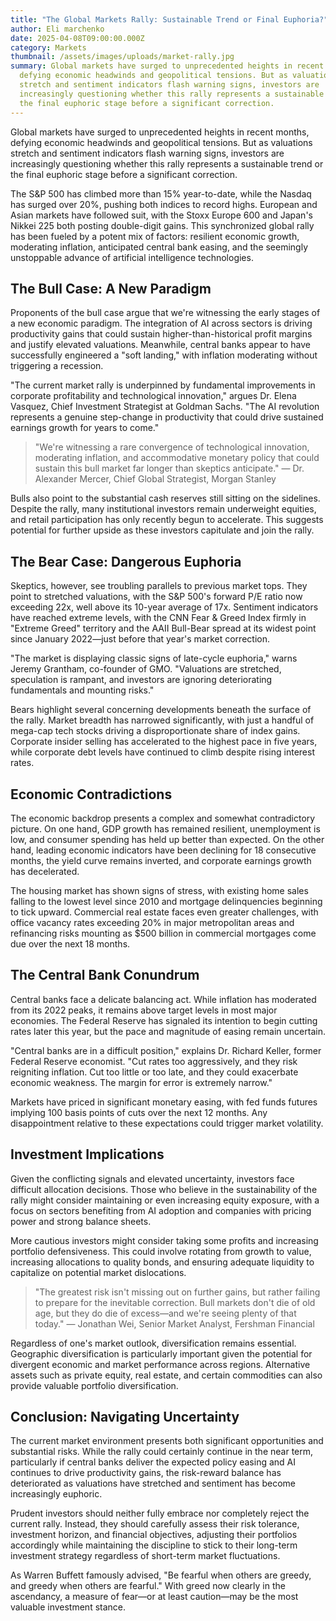 ```yaml
---
title: "The Global Markets Rally: Sustainable Trend or Final Euphoria?"
author: Eli marchenko
date: 2025-04-08T09:00:00.000Z
category: Markets
thumbnail: /assets/images/uploads/market-rally.jpg
summary: Global markets have surged to unprecedented heights in recent months,
  defying economic headwinds and geopolitical tensions. But as valuations
  stretch and sentiment indicators flash warning signs, investors are
  increasingly questioning whether this rally represents a sustainable trend or
  the final euphoric stage before a significant correction.
---
```


Global markets have surged to unprecedented heights in recent months, defying economic headwinds and geopolitical tensions. But as valuations stretch and sentiment indicators flash warning signs, investors are increasingly questioning whether this rally represents a sustainable trend or the final euphoric stage before a significant correction.

The S&P 500 has climbed more than 15% year-to-date, while the Nasdaq has surged over 20%, pushing both indices to record highs. European and Asian markets have followed suit, with the Stoxx Europe 600 and Japan's Nikkei 225 both posting double-digit gains. This synchronized global rally has been fueled by a potent mix of factors: resilient economic growth, moderating inflation, anticipated central bank easing, and the seemingly unstoppable advance of artificial intelligence technologies.

## The Bull Case: A New Paradigm

Proponents of the bull case argue that we're witnessing the early stages of a new economic paradigm. The integration of AI across sectors is driving productivity gains that could sustain higher-than-historical profit margins and justify elevated valuations. Meanwhile, central banks appear to have successfully engineered a "soft landing," with inflation moderating without triggering a recession.

"The current market rally is underpinned by fundamental improvements in corporate profitability and technological innovation," argues Dr. Elena Vasquez, Chief Investment Strategist at Goldman Sachs. "The AI revolution represents a genuine step-change in productivity that could drive sustained earnings growth for years to come."

> "We're witnessing a rare convergence of technological innovation, moderating inflation, and accommodative monetary policy that could sustain this bull market far longer than skeptics anticipate."
> — Dr. Alexander Mercer, Chief Global Strategist, Morgan Stanley

Bulls also point to the substantial cash reserves still sitting on the sidelines. Despite the rally, many institutional investors remain underweight equities, and retail participation has only recently begun to accelerate. This suggests potential for further upside as these investors capitulate and join the rally.

## The Bear Case: Dangerous Euphoria

Skeptics, however, see troubling parallels to previous market tops. They point to stretched valuations, with the S&P 500's forward P/E ratio now exceeding 22x, well above its 10-year average of 17x. Sentiment indicators have reached extreme levels, with the CNN Fear & Greed Index firmly in "Extreme Greed" territory and the AAII Bull-Bear spread at its widest point since January 2022—just before that year's market correction.

"The market is displaying classic signs of late-cycle euphoria," warns Jeremy Grantham, co-founder of GMO. "Valuations are stretched, speculation is rampant, and investors are ignoring deteriorating fundamentals and mounting risks."

Bears highlight several concerning developments beneath the surface of the rally. Market breadth has narrowed significantly, with just a handful of mega-cap tech stocks driving a disproportionate share of index gains. Corporate insider selling has accelerated to the highest pace in five years, while corporate debt levels have continued to climb despite rising interest rates.

## Economic Contradictions

The economic backdrop presents a complex and somewhat contradictory picture. On one hand, GDP growth has remained resilient, unemployment is low, and consumer spending has held up better than expected. On the other hand, leading economic indicators have been declining for 18 consecutive months, the yield curve remains inverted, and corporate earnings growth has decelerated.

The housing market has shown signs of stress, with existing home sales falling to the lowest level since 2010 and mortgage delinquencies beginning to tick upward. Commercial real estate faces even greater challenges, with office vacancy rates exceeding 20% in major metropolitan areas and refinancing risks mounting as $500 billion in commercial mortgages come due over the next 18 months.

## The Central Bank Conundrum

Central banks face a delicate balancing act. While inflation has moderated from its 2022 peaks, it remains above target levels in most major economies. The Federal Reserve has signaled its intention to begin cutting rates later this year, but the pace and magnitude of easing remain uncertain.

"Central banks are in a difficult position," explains Dr. Richard Keller, former Federal Reserve economist. "Cut rates too aggressively, and they risk reigniting inflation. Cut too little or too late, and they could exacerbate economic weakness. The margin for error is extremely narrow."

Markets have priced in significant monetary easing, with fed funds futures implying 100 basis points of cuts over the next 12 months. Any disappointment relative to these expectations could trigger market volatility.

## Investment Implications

Given the conflicting signals and elevated uncertainty, investors face difficult allocation decisions. Those who believe in the sustainability of the rally might consider maintaining or even increasing equity exposure, with a focus on sectors benefiting from AI adoption and companies with pricing power and strong balance sheets.

More cautious investors might consider taking some profits and increasing portfolio defensiveness. This could involve rotating from growth to value, increasing allocations to quality bonds, and ensuring adequate liquidity to capitalize on potential market dislocations.

> "The greatest risk isn't missing out on further gains, but rather failing to prepare for the inevitable correction. Bull markets don't die of old age, but they do die of excess—and we're seeing plenty of that today."
> — Jonathan Wei, Senior Market Analyst, Fershman Financial

Regardless of one's market outlook, diversification remains essential. Geographic diversification is particularly important given the potential for divergent economic and market performance across regions. Alternative assets such as private equity, real estate, and certain commodities can also provide valuable portfolio diversification.

## Conclusion: Navigating Uncertainty

The current market environment presents both significant opportunities and substantial risks. While the rally could certainly continue in the near term, particularly if central banks deliver the expected policy easing and AI continues to drive productivity gains, the risk-reward balance has deteriorated as valuations have stretched and sentiment has become increasingly euphoric.

Prudent investors should neither fully embrace nor completely reject the current rally. Instead, they should carefully assess their risk tolerance, investment horizon, and financial objectives, adjusting their portfolios accordingly while maintaining the discipline to stick to their long-term investment strategy regardless of short-term market fluctuations.

As Warren Buffett famously advised, "Be fearful when others are greedy, and greedy when others are fearful." With greed now clearly in the ascendancy, a measure of fear—or at least caution—may be the most valuable investment stance.
